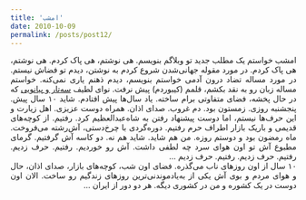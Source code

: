```yaml
---
title: 'امشب'
date: 2010-10-09
permalink: /posts/post12/
---
```

<div align="justify" dir="rtl">

امشب خواستم یک مطلب جدید تو وبلاگم بنویسم. هی نوشتم، هی پاک کردم. هی نوشتم، هی پاک کردم. در مورد مقوله‌ جهانی‌شدن شروع کردم به نوشتن، دیدم تو فضاش نیستم. در مورد مساله تضاد درون آدمی خواستم بنویسم، دیدم ذهنم یاری نمی‌کنه. خواستم مساله زبان رو به نقد بکشم، قلمم (کیبوردم) پیش نرفت. نوای لطیف <a href="https://www.youtube.com/watch?v=uM6cenvvIaI&ab_channel=SioSeh"> سه‌تار و پیانویی</a> که در حال پخشه، فضای متفاوتی برام ساخته. یاد سال‌ها پیش افتادم. شاید ۱۰ سال پیش. پنجشنبه روزی. زمستون بود. دم غروب. صدای اذان. همراه دوست عزیزی. اهل زیارت و این حرف‌ها نیستم،‌ اما دوست پیشنهاد رفتن به شاه‌عبدالعظیم کرد. رفتیم. از کوچه‌های قدیمی و باریک بازار اطراف حرم رفتیم. دوره‌گردی با چرخ‌دستی، آش‌رشته می‌فروخت. ماه رمضون بود و دوستم روزه. من هم شاید. شاید هم نه. دو کاسه آش گرفتیم. گرمای مطبوع آش تو اون هوای سرد چه لطفی داشت. آش رو خوردیم. رفتیم. حرف زدیم. رفتیم. حرف زدیم. رفتیم. حرف زدیم ...<br>
۱۰ سال از اون روزهای ناب می‌گذره. فضای اون شب، کوچه‌های بازار، صدای اذان، حال و هوای مردم و بوی آش یکی از به‌یادموندنی‌ترین روزهای زندگیم رو ساخت. الان اون دوست در یک کشوره و من در کشوری دیگه. هر دو دور از ایران ...

</div>
